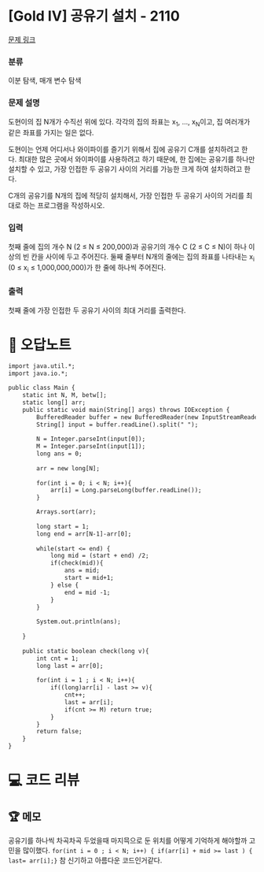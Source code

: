 # [Gold IV] 공유기 설치 - 2110 

[문제 링크](https://www.acmicpc.net/problem/2110) 

### 분류

이분 탐색, 매개 변수 탐색

### 문제 설명

<p>도현이의 집 N개가 수직선 위에 있다. 각각의 집의 좌표는 x<sub>1</sub>, ..., x<sub>N</sub>이고, 집 여러개가 같은 좌표를 가지는 일은 없다.</p>

<p>도현이는 언제 어디서나 와이파이를 즐기기 위해서 집에 공유기 C개를 설치하려고 한다. 최대한 많은 곳에서 와이파이를 사용하려고 하기 때문에, 한 집에는 공유기를 하나만 설치할 수 있고, 가장 인접한 두 공유기 사이의 거리를 가능한 크게 하여 설치하려고 한다.</p>

<p>C개의 공유기를 N개의 집에 적당히 설치해서, 가장 인접한 두 공유기 사이의 거리를 최대로 하는 프로그램을 작성하시오.</p>

### 입력 

 <p>첫째 줄에 집의 개수 N (2 ≤ N ≤ 200,000)과 공유기의 개수 C (2 ≤ C ≤ N)이 하나 이상의 빈 칸을 사이에 두고 주어진다. 둘째 줄부터 N개의 줄에는 집의 좌표를 나타내는 x<sub>i</sub> (0 ≤ x<sub>i</sub> ≤ 1,000,000,000)가 한 줄에 하나씩 주어진다.</p>

### 출력 

 <p>첫째 줄에 가장 인접한 두 공유기 사이의 최대 거리를 출력한다.</p>



#  🚀  오답노트 

```diff
import java.util.*;
import java.io.*;

public class Main {
    static int N, M, betw[];
    static long[] arr;
    public static void main(String[] args) throws IOException {
        BufferedReader buffer = new BufferedReader(new InputStreamReader(System.in));
        String[] input = buffer.readLine().split(" ");
        
        N = Integer.parseInt(input[0]);
        M = Integer.parseInt(input[1]);
        long ans = 0;
        
        arr = new long[N];
        
        for(int i = 0; i < N; i++){
            arr[i] = Long.parseLong(buffer.readLine());
        }

        Arrays.sort(arr);
        
        long start = 1;
        long end = arr[N-1]-arr[0];
        
        while(start <= end) {
            long mid = (start + end) /2;
            if(check(mid)){
                ans = mid;
                start = mid+1;
            } else {
                end = mid -1;
            }
        }
        
        System.out.println(ans);
        
    }
    
    public static boolean check(long v){
        int cnt = 1;
        long last = arr[0];
        
        for(int i = 1 ; i < N; i++){
            if((long)arr[i] - last >= v){
                cnt++;
                last = arr[i];
                if(cnt >= M) return true; 
            }
        }
        return false;
    }
}

```

# 💻 코드 리뷰




 ## 🏆 메모 

공유기를 하나씩 차곡차곡 두었을때 마지믁으로 둔 위치를 어떻게 기억하게 해야할까 고민을 많이했다.
`for(int i = 0 ; i < N; i++) { if(arr[i] + mid >= last ) { last= arr[i];}` 참 신기하고 아름다운 코드인거같다.
